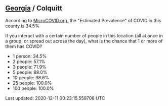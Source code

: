 
## [Georgia](/united-states/georgia) / Colquitt

According to [MicroCOVID.org](http://microcovid.org),
the "Estimated Prevalence" of COVID in this county is 34.5%

If you interact with a certain number of people in this location
(all at once in a group, or spread out across the day), what is the chance that
1 or more of them has COVID?

- 1 person: 34.5%
- 2 people: 57.1%
- 3 people: 71.9%
- 5 people: 88.0%
- 10 people: 98.6%
- 25 people: 100.0%
- 100 people: 100.0%

Last updated: 2020-12-11 00:23:15.559708 UTC
